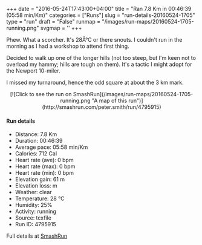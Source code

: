 +++
date = "2016-05-24T17:43:00+04:00"
title = "Ran 7.8 Km in 00:46:39 (05:58 min/Km)"
categories = ["Runs"]
slug = "run-details-20160524-1705"
type = "run"
draft = "False"
runmap = "/images/run-maps/20160524-1705-running.png"
svgmap = '<polyline points="17 72, 23 65, 34 59, 43 57, 48 56, 58 54, 69 53, 75 53, 84 54, 89 53, 92 54, 94 53, 98 48, 99 47, 100 46, 92 42, 89 45, 87 47, 85 47, 38 27, 20 46, 0 70, 0 71, 6 73, 8 73, 12 69, 17 71">'
+++

Phew. What a scorcher. It's 28Â°C or there snouts. I couldn't run in the morning as I had a workshop to attend first thing. 

Decided to walk up one of the longer hills (not too steep, but I'm keen not to overload my hammy; hills are tough on them). It's a tactic I might adopt for the Newport 10-miler. 

I missed my turnaround, hence the odd square at about the 3 km mark. 


<!--more-->

<center>
[![Click to see the run on SmashRun](/images/run-maps/20160524-1705-running.png "A map of this run")](http://smashrun.com/peter.smith/run/4795915)
</center>

#### Run details

* Distance: 7.8 Km
* Duration: 00:46:39
* Average pace: 05:58 min/Km
* Calories: 712 Cal
* Heart rate (ave): 0 bpm
* Heart rate (max): 0 bpm
* Heart rate (min): 0 bpm
* Elevation gain: 61 m
* Elevation loss:  m
* Weather: clear
* Temperature: 28 &deg;C
* Humidity: 25%
* Activity: running
* Source: tcxfile
* Run ID: 4795915

Full details at [SmashRun](http://smashrun.com/peter.smith/run/4795915)